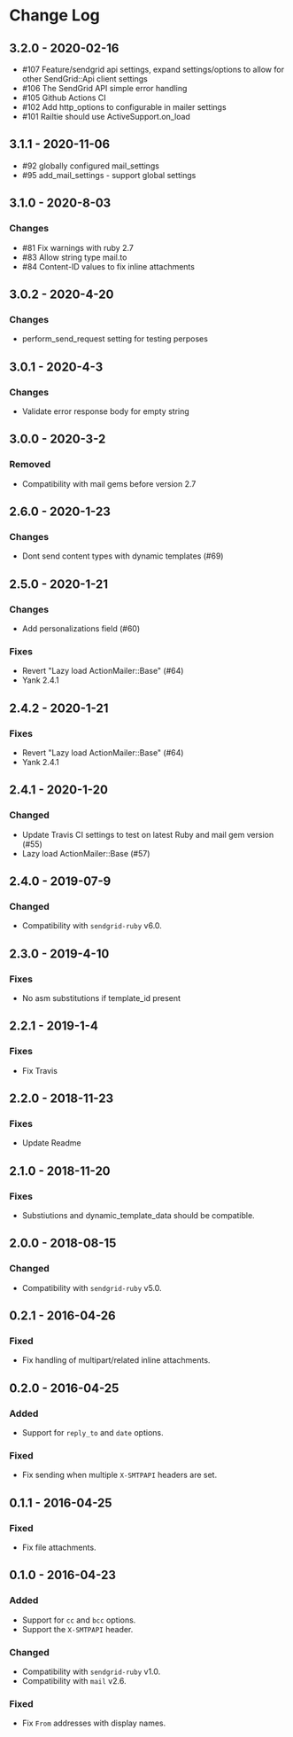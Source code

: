 # Change Log

## 3.2.0 - 2020-02-16
- #107 Feature/sendgrid api settings, expand settings/options to allow for other SendGrid::Api client settings
- #106 The SendGrid API simple error handling
- #105 Github Actions CI
- #102 Add http_options to configurable in mailer settings
- #101 Railtie should use ActiveSupport.on_load

## 3.1.1 - 2020-11-06
- #92 globally configured mail_settings
- #95 add_mail_settings - support global settings

## 3.1.0 - 2020-8-03

### Changes

- #81 Fix warnings with ruby 2.7
- #83 Allow string type mail.to
- #84 Content-ID values to fix inline attachments

## 3.0.2 - 2020-4-20

### Changes

- perform_send_request setting for testing perposes

## 3.0.1 - 2020-4-3

### Changes

- Validate error response body for empty string

## 3.0.0 - 2020-3-2

### Removed

- Compatibility with mail gems before version 2.7

## 2.6.0 - 2020-1-23

### Changes

- Dont send content types with dynamic templates (#69)

## 2.5.0 - 2020-1-21

### Changes

- Add personalizations field (#60)

### Fixes

- Revert "Lazy load ActionMailer::Base" (#64)
- Yank 2.4.1

## 2.4.2 - 2020-1-21

### Fixes

- Revert "Lazy load ActionMailer::Base" (#64)
- Yank 2.4.1

## 2.4.1 - 2020-1-20

### Changed

- Update Travis CI settings to test on latest Ruby and mail gem version (#55)
- Lazy load ActionMailer::Base (#57)

## 2.4.0 - 2019-07-9

### Changed

- Compatibility with `sendgrid-ruby` v6.0.

## 2.3.0 - 2019-4-10

### Fixes

- No asm substitutions if template_id present

## 2.2.1 - 2019-1-4

### Fixes

- Fix Travis

## 2.2.0 - 2018-11-23

### Fixes

- Update Readme

## 2.1.0 - 2018-11-20

### Fixes

- Substiutions and dynamic_template_data should be compatible.


## 2.0.0 - 2018-08-15

### Changed

- Compatibility with `sendgrid-ruby` v5.0.

## 0.2.1 - 2016-04-26

### Fixed

- Fix handling of multipart/related inline attachments.

## 0.2.0 - 2016-04-25

### Added

- Support for `reply_to` and `date` options.

### Fixed

- Fix sending when multiple `X-SMTPAPI` headers are set.

## 0.1.1 - 2016-04-25

### Fixed

- Fix file attachments.

## 0.1.0 - 2016-04-23

### Added

- Support for `cc` and `bcc` options.
- Support the `X-SMTPAPI` header.

### Changed

- Compatibility with `sendgrid-ruby` v1.0.
- Compatibility with `mail` v2.6.

### Fixed

- Fix `From` addresses with display names.

